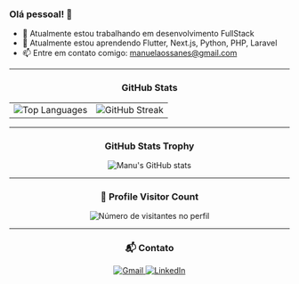 ### Olá pessoal! 👋

- 🔭 Atualmente estou trabalhando em desenvolvimento FullStack
- 🌱 Atualmente estou aprendendo Flutter, Next.js, Python, PHP, Laravel
- 📫 Entre em contato comigo: [manuelaossanes@gmail.com](mailto:manuelaossanes@gmail.com)

---

<div align="center">
  <h3><b>GitHub Stats</b></h3>
</div>

<table>
  <tr>
    <td>
      <img src="https://github-readme-stats.vercel.app/api/top-langs/?username=manuabigsz&theme=dark&hide_border=false&include_all_commits=true&count_private=true&layout=compact" alt="Top Languages" />
    </td>
    <td>
      <img src="https://github-readme-streak-stats.herokuapp.com/?user=manuabigsz&theme=dark&hide_border=false" alt="GitHub Streak" />
    </td>
  </tr>
</table>

---

<div align="center">
  <h3><b>GitHub Stats Trophy</b></h3>
  <img src="https://github-readme-stats.vercel.app/api?username=manuabigsz&show_icons=true&theme=dracula&hide=stars,issues" alt="Manu's GitHub stats">
</div>

---

<div align="center">
  <h3><b>📍 Profile Visitor Count</b></h3>
  <img src="https://profile-counter.glitch.me/manuabigsz/count.svg" alt="Número de visitantes no perfil" />
</div>

---

<div align="center"> 
  <h3><b>📬 Contato</b></h3>
  <a href="mailto:manuelaossanes@gmail.com">
    <img src="https://img.shields.io/badge/-Gmail-%23333?style=for-the-badge&logo=gmail&logoColor=white" alt="Gmail" target="_blank">
  </a>
  <a href="https://www.linkedin.com/in/manuela-bertella-ossanes-690166204/" target="_blank">
    <img src="https://img.shields.io/badge/-LinkedIn-%230077B5?style=for-the-badge&logo=linkedin&logoColor=white" alt="LinkedIn" target="_blank">
  </a>
</div>
